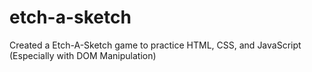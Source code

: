 # etch-a-sketch
Created a Etch-A-Sketch game to practice HTML, CSS, and JavaScript (Especially with DOM Manipulation)
